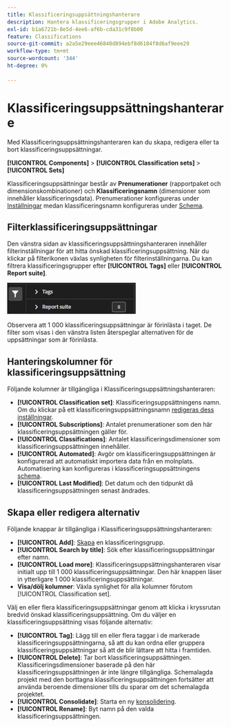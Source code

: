 ```yaml
---
title: Klassificeringsuppsättningshanterare
description: Hantera klassificeringsgrupper i Adobe Analytics.
exl-id: b1a6721b-8e5d-4ee6-af6b-cda31c9f8b00
feature: Classifications
source-git-commit: a2a5e29eee46840d894ebf8d6184f8d6af9eee29
workflow-type: tm+mt
source-wordcount: '344'
ht-degree: 0%

---
```


# Klassificeringsuppsättningshanterare

Med Klassificeringsuppsättningshanteraren kan du skapa, redigera eller ta bort klassificeringsuppsättningar.

**[!UICONTROL Components]** > **[!UICONTROL Classification sets]** > **[!UICONTROL Sets]**

Klassificeringsuppsättningar består av **Prenumerationer** (rapportpaket och dimensionskombinationer) och **Klassificeringsnamn** (dimensioner som innehåller klassificeringsdata). Prenumerationer konfigureras under [Inställningar](settings.md) medan klassificeringsnamn konfigureras under [Schema](schema.md).

## Filterklassificeringsuppsättningar

Den vänstra sidan av klassificeringsuppsättningshanteraren innehåller filterinställningar för att hitta önskad klassificeringsuppsättning. När du klickar på filterikonen växlas synligheten för filterinställningarna. Du kan filtrera klassificeringsgrupper efter **[!UICONTROL Tags]** eller **[!UICONTROL Report suite]**.

![Klassificeringsuppsättningsfilter](../../assets/classification-set-filters.png)

Observera att 1 000 klassificeringsuppsättningar är förinlästa i taget. De filter som visas i den vänstra listen återspeglar alternativen för de uppsättningar som är förinlästa.

## Hanteringskolumner för klassificeringsuppsättning

Följande kolumner är tillgängliga i Klassificeringsuppsättningshanteraren:

* **[!UICONTROL Classification set]**: Klassificeringsuppsättningens namn. Om du klickar på ett klassificeringsuppsättningsnamn [redigeras dess inställningar](settings.md).
* **[!UICONTROL Subscriptions]**: Antalet prenumerationer som den här klassificeringsuppsättningen gäller för.
* **[!UICONTROL Classifications]**: Antalet klassificeringsdimensioner som klassificeringsuppsättningen innehåller.
* **[!UICONTROL Automated]**: Avgör om klassificeringsuppsättningen är konfigurerad att automatiskt importera data från en molnplats. Automatisering kan konfigureras i klassificeringsuppsättningens [schema](schema.md).
* **[!UICONTROL Last Modified]**: Det datum och den tidpunkt då klassificeringsuppsättningen senast ändrades.

## Skapa eller redigera alternativ

Följande knappar är tillgängliga i Klassificeringsuppsättningshanteraren:

* **[!UICONTROL Add]**: [Skapa](create.md) en klassificeringsgrupp.
* **[!UICONTROL Search by title]**: Sök efter klassificeringsuppsättningar efter namn.
* **[!UICONTROL Load more]**: Klassificeringsuppsättningshanteraren visar initialt upp till 1 000 klassificeringsuppsättningar. Den här knappen läser in ytterligare 1 000 klassificeringsuppsättningar.
* **Visa/dölj kolumner**: Växla synlighet för alla kolumner förutom [!UICONTROL Classification set].

Välj en eller flera klassificeringsuppsättningar genom att klicka i kryssrutan bredvid önskad klassificeringsuppsättning. Om du väljer en klassificeringsuppsättning visas följande alternativ:

* **[!UICONTROL Tag]**: Lägg till en eller flera taggar i de markerade klassificeringsuppsättningarna, så att du kan ordna eller gruppera klassificeringsuppsättningar så att de blir lättare att hitta i framtiden.
* **[!UICONTROL Delete]**: Tar bort klassificeringsuppsättningen. Klassificeringsdimensioner baserade på den här klassificeringsuppsättningen är inte längre tillgängliga. Schemalagda projekt med den borttagna klassificeringsuppsättningen fortsätter att använda beroende dimensioner tills du sparar om det schemalagda projektet.
* **[!UICONTROL Consolidate]**: Starta en ny [konsolidering](../consolidations/process.md).
* **[!UICONTROL Rename]**: Byt namn på den valda klassificeringsuppsättningen.
